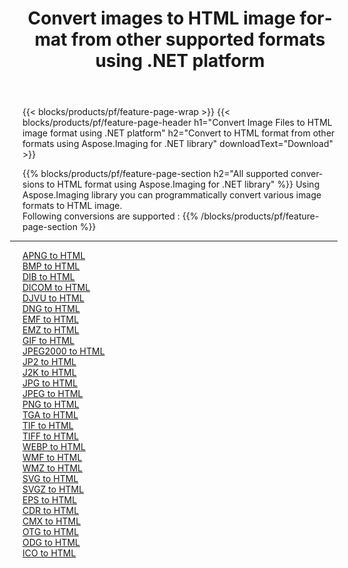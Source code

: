 ﻿---
title: Convert images to HTML image format from other supported formats using .NET platform 
weight: 3920
url: /net/conversion/to/html 
lang: en
langdirlevel: 2
locales: zh-hans,ja,it,ru,de,es,fr,nl,id,lt,pl,pt,vi,tr,ko,zh-hant,ar,hi,th,sv,cs,uk,he
description: Using Aspose.Imaging for .NET library it is easy to convert to HTML from other supported image formats
---

{{< blocks/products/pf/feature-page-wrap >}}
{{< blocks/products/pf/feature-page-header h1="Convert Image Files to HTML image format using .NET platform" h2="Convert to HTML format from other formats using Aspose.Imaging for .NET library" downloadText="Download" >}}


{{% blocks/products/pf/feature-page-section  h2="All supported conversions to HTML format using Aspose.Imaging for .NET library" %}}
Using Aspose.Imaging library you can programmatically convert various image formats to HTML image.
<br/>
Following conversions are supported :
{{% /blocks/products/pf/feature-page-section %}}
<div class="container-fluid productfamilypage bg-gray">
    <div class="convertypes bg-gray agp-content section">
        <div class="container">
		<hr style="margin-left:-20px;"/>
		<div class="row other-converters">
		    <div class='col-md-2 other-converter remove-lp remove-rp'><a href="/imaging/net/conversion/apng-to-html" >APNG to HTML</a></div>
<div class='col-md-2 other-converter remove-lp remove-rp'><a href="/imaging/net/conversion/bmp-to-html" >BMP to HTML</a></div>
<div class='col-md-2 other-converter remove-lp remove-rp'><a href="/imaging/net/conversion/dib-to-html" >DIB to HTML</a></div>
<div class='col-md-2 other-converter remove-lp remove-rp'><a href="/imaging/net/conversion/dicom-to-html" >DICOM to HTML</a></div>
<div class='col-md-2 other-converter remove-lp remove-rp'><a href="/imaging/net/conversion/djvu-to-html" >DJVU to HTML</a></div>
<div class='col-md-2 other-converter remove-lp remove-rp'><a href="/imaging/net/conversion/dng-to-html" >DNG to HTML</a></div>
<div class='col-md-2 other-converter remove-lp remove-rp'><a href="/imaging/net/conversion/emf-to-html" >EMF to HTML</a></div>
<div class='col-md-2 other-converter remove-lp remove-rp'><a href="/imaging/net/conversion/emz-to-html" >EMZ to HTML</a></div>
<div class='col-md-2 other-converter remove-lp remove-rp'><a href="/imaging/net/conversion/gif-to-html" >GIF to HTML</a></div>
<div class='col-md-2 other-converter remove-lp remove-rp'><a href="/imaging/net/conversion/jpeg2000-to-html" >JPEG2000 to HTML</a></div>
<div class='col-md-2 other-converter remove-lp remove-rp'><a href="/imaging/net/conversion/jp2-to-html" >JP2 to HTML</a></div>
<div class='col-md-2 other-converter remove-lp remove-rp'><a href="/imaging/net/conversion/j2k-to-html" >J2K to HTML</a></div>
<div class='col-md-2 other-converter remove-lp remove-rp'><a href="/imaging/net/conversion/jpg-to-html" >JPG to HTML</a></div>
<div class='col-md-2 other-converter remove-lp remove-rp'><a href="/imaging/net/conversion/jpeg-to-html" >JPEG to HTML</a></div>
<div class='col-md-2 other-converter remove-lp remove-rp'><a href="/imaging/net/conversion/png-to-html" >PNG to HTML</a></div>
<div class='col-md-2 other-converter remove-lp remove-rp'><a href="/imaging/net/conversion/tga-to-html" >TGA to HTML</a></div>
<div class='col-md-2 other-converter remove-lp remove-rp'><a href="/imaging/net/conversion/tif-to-html" >TIF to HTML</a></div>
<div class='col-md-2 other-converter remove-lp remove-rp'><a href="/imaging/net/conversion/tiff-to-html" >TIFF to HTML</a></div>
<div class='col-md-2 other-converter remove-lp remove-rp'><a href="/imaging/net/conversion/webp-to-html" >WEBP to HTML</a></div>
<div class='col-md-2 other-converter remove-lp remove-rp'><a href="/imaging/net/conversion/wmf-to-html" >WMF to HTML</a></div>
<div class='col-md-2 other-converter remove-lp remove-rp'><a href="/imaging/net/conversion/wmz-to-html" >WMZ to HTML</a></div>
<div class='col-md-2 other-converter remove-lp remove-rp'><a href="/imaging/net/conversion/svg-to-html" >SVG to HTML</a></div>
<div class='col-md-2 other-converter remove-lp remove-rp'><a href="/imaging/net/conversion/svgz-to-html" >SVGZ to HTML</a></div>
<div class='col-md-2 other-converter remove-lp remove-rp'><a href="/imaging/net/conversion/eps-to-html" >EPS to HTML</a></div>
<div class='col-md-2 other-converter remove-lp remove-rp'><a href="/imaging/net/conversion/cdr-to-html" >CDR to HTML</a></div>
<div class='col-md-2 other-converter remove-lp remove-rp'><a href="/imaging/net/conversion/cmx-to-html" >CMX to HTML</a></div>
<div class='col-md-2 other-converter remove-lp remove-rp'><a href="/imaging/net/conversion/otg-to-html" >OTG to HTML</a></div>
<div class='col-md-2 other-converter remove-lp remove-rp'><a href="/imaging/net/conversion/odg-to-html" >ODG to HTML</a></div>
<div class='col-md-2 other-converter remove-lp remove-rp'><a href="/imaging/net/conversion/ico-to-html" >ICO to HTML</a></div>
                </div>
        </div>
    </div>
</div>
<br/>


